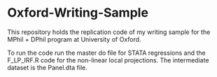 # Oxford-Writing-Sample
This repository holds the replication code of my writing sample for the MPhil + DPhil program at University of Oxford.

To run the code run the master do file for STATA regressions and the F_LP_IRF.R code for the non-linear local projections. The intermediate dataset is the Panel.dta file.
